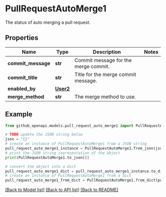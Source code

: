 # PullRequestAutoMerge1

The status of auto merging a pull request.

## Properties

Name | Type | Description | Notes
------------ | ------------- | ------------- | -------------
**commit_message** | **str** | Commit message for the merge commit. | 
**commit_title** | **str** | Title for the merge commit message. | 
**enabled_by** | [**User2**](User2.md) |  | 
**merge_method** | **str** | The merge method to use. | 

## Example

```python
from github_openapi.models.pull_request_auto_merge1 import PullRequestAutoMerge1

# TODO update the JSON string below
json = "{}"
# create an instance of PullRequestAutoMerge1 from a JSON string
pull_request_auto_merge1_instance = PullRequestAutoMerge1.from_json(json)
# print the JSON string representation of the object
print(PullRequestAutoMerge1.to_json())

# convert the object into a dict
pull_request_auto_merge1_dict = pull_request_auto_merge1_instance.to_dict()
# create an instance of PullRequestAutoMerge1 from a dict
pull_request_auto_merge1_from_dict = PullRequestAutoMerge1.from_dict(pull_request_auto_merge1_dict)
```
[[Back to Model list]](../README.md#documentation-for-models) [[Back to API list]](../README.md#documentation-for-api-endpoints) [[Back to README]](../README.md)


